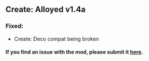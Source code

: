 ## Create: Alloyed v1.4a <br/> 
### Fixed: <br/> 
- Create: Deco compat being broken <br/> 
#### If you find an issue with the mod, please submit it&nbsp;<a href="https://github.com/MythrilBagels/Create-Alloyed/issues" rel="nofollow">here</a>.